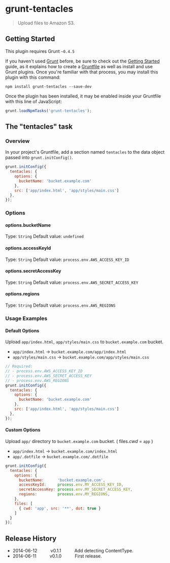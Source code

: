# grunt-tentacles

> Upload files to Amazon S3.

## Getting Started
This plugin requires Grunt `~0.4.5`

If you haven't used [Grunt](http://gruntjs.com/) before, be sure to check out the [Getting Started](http://gruntjs.com/getting-started) guide, as it explains how to create a [Gruntfile](http://gruntjs.com/sample-gruntfile) as well as install and use Grunt plugins. Once you're familiar with that process, you may install this plugin with this command:

```shell
npm install grunt-tentacles --save-dev
```

Once the plugin has been installed, it may be enabled inside your Gruntfile with this line of JavaScript:

```js
grunt.loadNpmTasks('grunt-tentacles');
```

## The "tentacles" task

### Overview
In your project's Gruntfile, add a section named `tentacles` to the data object passed into `grunt.initConfig()`.

```js
grunt.initConfig({
  tentacles: {
    options: {
      bucketName: 'bucket.example.com'
    },
    src: ['app/index.html', 'app/styles/main.css']
  },
});
```

### Options

#### options.bucketName
Type: `String`
Default value: `undefined`

#### options.accessKeyId
Type: `String`
Default value: `process.env.AWS_ACCESS_KEY_ID`

#### options.secretAccessKey
Type: `String`
Default value: `process.env.AWS_SECRET_ACCESS_KEY`

#### options.regions
Type: `String`
Default value: `process.env.AWS_REGIONS`

### Usage Examples

#### Default Options
Upload `app/index.html`, `app/styles/main.css` to `bucket.example.com` bucket.

- `app/index.html` -> `bucket.example.com/app/index.html`
- `app/styles/main.css` -> `bucket.example.com/app/styles/main.css`

```js
// Required:
// - process.env.AWS_ACCESS_KEY_ID
// - process.env.AWS_SECRET_ACCESS_KEY
// - process.env.AWS_REGIONS
grunt.initConfig({
  tentacles: {
    options: {
      bucketName: 'bucket.example.com'
    },
    src: ['app/index.html', 'app/styles/main.css']
  },
});
```

#### Custom Options
Upload `app/` directory to `bucket.example.com` bucket. ( files.*cwd* = `app` )

- `app/index.html` -> `bucket.example.com/index.html`
- `app/.dotfile` -> `bucket.example.com/.dotfile`

```js
grunt.initConfig({
  tentacles: {
    options: {
      bucketName:      'bucket.example.com',
      accessKeyId:     process.env.MY_ACCESS_KEY_ID,
      secretAccessKey: process.env.MY_SECRET_ACCESS_KEY,
      regions:         process.env.MY_REGIONS,
    },
    files: [
      { cwd: 'app', src: '**', dot: true }
    ]
  }
});
```

## Release History
- 2014-06-12   v0.1.1   Add detecting ContentType.
- 2014-06-11   v0.1.0   First release.
